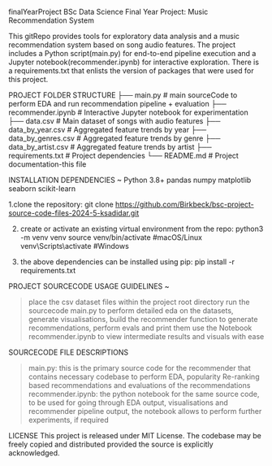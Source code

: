 finalYearProject
BSc Data Science Final Year Project: Music Recommendation System

This gitRepo provides tools for exploratory data analysis and a music recommendation system based on song audio features. 
The project includes a Python script(main.py) for end-to-end pipeline execution and a Jupyter notebook(recommender.ipynb) for interactive exploration.
There is a requirements.txt that enlists the version of packages that were used for this project.


 PROJECT FOLDER STRUCTURE
├── main.py                 # main sourceCode to perform EDA and run recommendation pipeline + evaluation
├── recommender.ipynb       # Interactive Jupyter notebook for experimentation
├── data.csv                # Main dataset of songs with audio features
├── data_by_year.csv        # Aggregated feature trends by year
├── data_by_genres.csv      # Aggregated feature trends by genre
├── data_by_artist.csv      # Aggregated feature trends by artist
├── requirements.txt        # Project dependencies
└── README.md               # Project documentation-this file


INSTALLATION DEPENDENCIES
~
Python 3.8+
pandas
numpy
matplotlib
seaborn
scikit-learn


1.clone the repository:
git clone https://github.com/Birkbeck/bsc-project-source-code-files-2024-5-ksadidar.git


2. create or activate an existing virtual environment from the repo:
python3 -m venv venv
source venv/bin/activate   #macOS/Linux
venv\Scripts\activate      #Windows

3. the above dependencies can be installed using pip:
pip install -r requirements.txt


PROJECT SOURCECODE USAGE GUIDELINES
~
> place the csv dataset files within the project root directory
> run the sourcecode main.py to perform detailed eda on the datasets, generate visualisations, build the recommender function to generate recommendations, perform evals and print them 
> use the Notebook recommender.ipynb to view intermediate results and visuals with ease


SOURCECODE FILE DESCRIPTIONS

> main.py: this is the primary source code for the recommender that contains necessary codebase to perform EDA, popularity Re-ranking based recommendations and evaluations of the recommendations
> recommender.ipynb: the python notebook for the same source code, to be used for going through EDA output, visualisations and recommender pipeline output, the notebook allows to perform further experiments, if required 


LICENSE
This project is released under MIT License.
The codebase may be freely copied and distributed provided the source is explicitly acknowledged.
